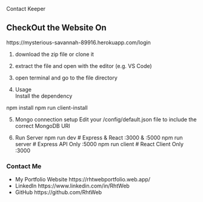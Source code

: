 Contact Keeper
<h2>CheckOut the Website On</h2>
https://mysterious-savannah-89916.herokuapp.com/login

1. download the zip file or clone it
2. extract the file and open with the editor (e.g. VS Code)
3. open terminal and go to the file directory

4. Usage  
  Install the dependency
  
  npm install
  npm run client-install

5. Mongo connection setup
  Edit your /config/default.json file to include the correct MongoDB URI

6. Run Server
  npm run dev     # Express & React :3000 & :5000
  npm run server  # Express API Only :5000
  npm run client  # React Client Only :3000


<h3>Contact Me</h3>
<ul>
  <li>
    My Portfolio Website https://rhtwebportfolio.web.app/
  </li>
  <li>
    LinkedIn   https://www.linkedin.com/in/RhtWeb
  </li>
  <li>
    GitHub      https://github.com/RhtWeb
  </li>
  </ul>
